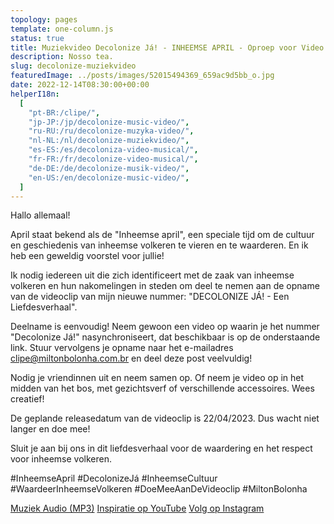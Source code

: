 ```yaml
---
topology: pages
template: one-column.js
status: true
title: Muziekvideo Decolonize Já! - INHEEMSE APRIL - Oproep voor Video Opname
description: Nosso tea.
slug: decolonize-muziekvideo
featuredImage: ../posts/images/52015494369_659ac9d5bb_o.jpg
date: 2022-12-14T08:30:00+00:00
helperI18n:
  [
    "pt-BR:/clipe/",
    "jp-JP:/jp/decolonize-music-video/",
    "ru-RU:/ru/decolonize-muzyka-video/",
    "nl-NL:/nl/decolonize-muziekvideo/",
    "es-ES:/es/decoloniza-video-musical/",
    "fr-FR:/fr/decolonize-video-musical/",
    "de-DE:/de/decolonize-musik-video/",
    "en-US:/en/decolonize-music-video/",
  ]
---
```


Hallo allemaal!

April staat bekend als de "Inheemse april", een speciale tijd om de cultuur en geschiedenis van inheemse volkeren te vieren en te waarderen. En ik heb een geweldig voorstel voor jullie!

Ik nodig iedereen uit die zich identificeert met de zaak van inheemse volkeren en hun nakomelingen in steden om deel te nemen aan de opname van de videoclip van mijn nieuwe nummer: "DECOLONIZE JÁ! - Een Liefdesverhaal".

Deelname is eenvoudig! Neem gewoon een video op waarin je het nummer "Decolonize Já!" nasynchroniseert, dat beschikbaar is op de onderstaande link. Stuur vervolgens je opname naar het e-mailadres clipe@miltonbolonha.com.br en deel deze post veelvuldig!

Nodig je vriendinnen uit en neem samen op. Of neem je video op in het midden van het bos, met gezichtsverf of verschillende accessoires. Wees creatief!

De geplande releasedatum van de videoclip is 22/04/2023. Dus wacht niet langer en doe mee!

Sluit je aan bij ons in dit liefdesverhaal voor de waardering en het respect voor inheemse volkeren.

#InheemseApril #DecolonizeJá #InheemseCultuur #WaardeerInheemseVolkeren #DoeMeeAanDeVideoclip #MiltonBolonha

[Muziek Audio (MP3)](https://miltonbolonha.com.br/decolonize-ja.mp3)
[Inspiratie op YouTube](https://www.youtube.com/watch?v=2oPCV6kCNE0)
[Volg op Instagram](https://instagram.com/miltonbolonha_)
